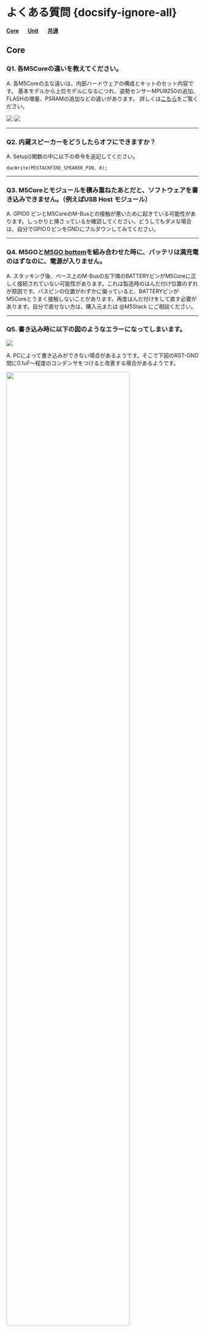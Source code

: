 # よくある質問 {docsify-ignore-all}

**[Core](#Core)**&nbsp;&nbsp;&nbsp;&nbsp;&nbsp;&nbsp;**[Unit](#Unit)**&nbsp;&nbsp;&nbsp;&nbsp;&nbsp;&nbsp;**[共通](#共通)**

## Core

### Q1. 各M5Coreの違いを教えてください。

A. 各M5Coreの主な違いは、内部ハードウェアの構成とキットのセット内容です。 基本モデルから上位モデルになるにつれ、姿勢センサーMPU9250の追加、FLASHの増量、PSRAMの追加などの違いがあります。 詳しくは[こちら](https://github.com/m5stack/M5-Schematic/blob/master/Core/hardware_difference_between_cores_ja.md)をご覧ください。

<img src="https://m5stack.oss-cn-shenzhen.aliyuncs.com/image/m5-docs_table/core_comparison/core_main_comparison_04_ja.png">

<img src="https://m5stack.oss-cn-shenzhen.aliyuncs.com/image/m5-docs_table/core_comparison/core_main_comparison_05_ja.png">

---

### Q2. 内蔵スピーカーをどうしたらオフにできますか？

A. Setup()関数の中に以下の命令を追記してください。

```arduino
dacWrite(M5STACKFIRE_SPEAKER_PIN, 0);
```

---

### Q3. M5Coreとモジュールを積み重ねたあとだと、ソフトウェアを書き込みできません。（例えばUSB Host モジュール）

A. GPIO0 ピンとM5CoreのM-Busとの接触が悪いために起きている可能性があります。しっかりと挿さっているか確認してください。どうしてもダメな場合は、自分でGPIO０ピンをGNDにプルダウンしてみてください。

---

### Q4. M5GOと[M5GO bottom](ja/base/m5go_bottom)を組み合わせた時に、バッテリは満充電のはずなのに、電源が入りません。

A. スタッキング後、ベース上のM-Busの左下隅のBATTERYピンがM5Coreに正しく接続されていない可能性があります。これは製造時のはんだ付け位置のずれが原因です。バスピンの位置がわずかに偏っていると、BATTERYピンがM5Coreとうまく接触しないことがあります。再度はんだ付けをして直す必要があります。自分で直せない方は、購入元または @M5Stack にご相談ください。

---

### Q5. 書き込み時に以下の図のようなエラーになってしまいます。

<img src="assets/img/faq/faq_03.png">

A. PCによって書き込みができない場合があるようです。そこで下図のRST-GND間に0.1uF〜程度のコンデンサをつけると改善する場合があるようです。

<img src="assets/img/faq/faq_05.png" width="80%" height="80%">

<img src="assets/img/faq/faq_06.png" width="80%" height="80%">

<img src="assets/img/faq/faq_07.png" width="100%" height="100%">

---

### Q6. ESP32で取り扱いに注意しないといけないピンはありますか？

A. GPIO34-39までは入力専用です。出力には使用できません。その他は入出力に使用できます。

---

### Q7. M5Stick Gray（MPU9250あり）で工場出荷時のファームウェアを起動し、ボタンAを押すとNoと表示されますが、これはMPU9250がないということですか？

A. 再起動してみてください。認識されるはずです。

## Unit

### Q1. M5Stack向けの各カメラの違いはなんですか？

A. 各カメラの主な違いは、いくつかのピンの位置(OV2640-SIOD、OV2640-VSYNC, GROVEポート)、 レンズタイプ、 PSRAMの有無があります。詳しくは[こちら](https://shimo.im/sheets/gP96C8YTdyjGgKQC/09fd4)をご覧ください。

<img src="https://m5stack.oss-cn-shenzhen.aliyuncs.com/image/m5-docs_table/camera_comparison/camera_comparison_ja.png">

### Q2. WiFiを用いて、カメラの画像をスマートフォンに送信できますが、どの程度の距離まで大丈夫ですか？

A. M5Cameraで実験したところ、室内では約20メートルでした。

## 共通

### Q1. USB Type-C ケーブルに表裏はありますか？

A. 仕様上は表裏の区別はありませんが、たまに接触が悪い場合があるようです。その場合は表裏を逆に差し替えてみてください。

---

### Q2. ArduinoでI2Cがうまく動きません。

A. Arduino IDEのボードマネージャから最新のesp32ライブラリ(>=1.0.1)を導入してください。

---

### Q3. UIFlowのソースは公開されていますか？

A. 現在公開はされていません。もしかしたら将来公開されるかもしれません。

---

### Q4. XXX の使い方がわかりません。

A. Twitterで [@M5Stack](https://twitter.com/M5Stack) 宛てにメッセージをお送りください。

---

### Q5. 買った時から XXX が壊れています。

A. お買い求め担ったお店にお問い合わせいただくか、またはTwitterで [@M5Stack](https://twitter.com/M5Stack) 宛てにメッセージをお送りください。
